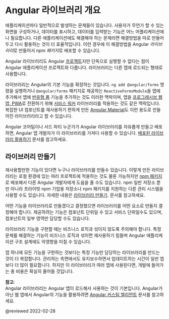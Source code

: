 <!--
# Overview of Angular libraries
-->
# Angular 라이브러리 개요

<!--
Many applications need to solve the same general problems, such as presenting a unified user interface, presenting data, and allowing data entry.
Developers can create general solutions for particular domains that can be adapted for re-use in different applications.
Such a solution can be built as Angular *libraries* and these libraries can be published and shared as *npm packages*.

An Angular library is an Angular [project](guide/glossary#project) that differs from an application in that it cannot run on its own.
A library must be imported and used in an application.

Libraries extend Angular's base features.
For example, to add [reactive forms](guide/reactive-forms) to an application, add the library package using `ng add @angular/forms`, then import the `ReactiveFormsModule` from the `@angular/forms` library in your application code.
Similarly, adding the [service worker](guide/service-worker-intro) library to an Angular application is one of the steps for turning an application into a [Progressive Web App](https://developers.google.com/web/progressive-web-apps) \(PWA\).
[Angular Material](https://material.angular.io) is an example of a large, general-purpose library that provides sophisticated, reusable, and adaptable UI components.

Any application developer can use these and other libraries that have been published as npm packages by the Angular team or by third parties.
See [Using Published Libraries](guide/using-libraries).
-->
애플리케이션마다 일반적으로 발생하는 문제들이 있습니다.
사용자가 무언가 할 수 있는 화면을 구성하거나, 데이터를 표시하고, 데이터를 입력받는 기능은 어느 어플리케이션에나 필요합니다.
다른 애플리케이션에도 해결해야 하는 문제라면 해결방법을 따로 만들어 두고 다시 활용하는 것이 더 효율적입니다.
이런 경우에 이 해결방법을 Angular *라이브러리*로 만들어서 *npm 패키지*로 배포할 수 있습니다.

Angular 라이브러리도 Angular [프로젝트](guide/glossary#project)지만 단독으로 실행할 수 없다는 점이 Angular 애플리케이션 프로젝트와 다릅니다.
라이브러리는 다른 앱에 로드되는 형태로 사용합니다.

라이브러리는 Angular의 기본 기능을 확장하는 것입니다.
`ng add @angular/forms` 명령을 실행하거나 `@angular/forms` 패키지로 제공하는 `ReactiveFormsModule`을 앱에 추가해서 앱에 [반응형 폼](guide/reactive-forms) 기능을 추가하는 것도 이러한 맥락이며, 앱을 [프로그레시브 웹 앱, PWA](https://developers.google.com/web/progressive-web-apps/)로 전환하기 위해 [서비스 워커](guide/service-worker-intro) 라이브러리를 적용하는 것도 같은 맥락입니다.
복잡한 UI 컴포넌트를 재사용하기 편하게 만든 [Angular Material](https://material.angular.io/)도 이런 용도로 만들어진 라이브러리라고 할 수 있습니다.

Angular 코어팀이나 서드 파티 누군가가 Angular 라이브러리를 자유롭게 만들고 배포하면, Angular 앱 개발자가 이 라이브러리를 가져다 사용할 수 있습니다. [배포된 라이브러리 활용하기](guide/using-libraries) 문서를 참고하세요.


<!--
## Creating libraries
-->
## 라이브러리 만들기

<!--
If you have developed features that are suitable for reuse, you can create your own libraries.
These libraries can be used locally in your workspace, or you can publish them as [npm packages](guide/npm-packages) to share with other projects or other Angular developers.
These packages can be published to the npm registry, a private npm Enterprise registry, or a private package management system that supports npm packages.
See [Creating Libraries](guide/creating-libraries).

Deciding to package features as a library is an architectural decision. It is comparable to deciding whether a feature is a component or a service, or deciding on the scope of a component.

Packaging features as a library forces the artifacts in the library to be decoupled from the application's business logic.
This can help to avoid various bad practices or architecture mistakes that can make it difficult to decouple and reuse code in the future.

Putting code into a separate library is more complex than simply putting everything in one application.
It requires more of an investment in time and thought for managing, maintaining, and updating the library.
This complexity can pay off when the library is being used in multiple applications.

<div class="alert is-helpful">

**NOTE**: <br />
Libraries are intended to be used by Angular applications.
To add Angular features to non-Angular web applications, use [Angular custom elements](guide/elements).

</div>
-->
재사용할만한 기능이 있다면 누구나 라이브러리를 만들수 있습니다.
이렇게 만든 라이브러리는 로컬 환경에 있는 여러 프로젝트에 적용하는 것도 물론 가능하지만 [npm 패키지](guide/npm-packages)로 배포해서 다른 Angular 개발자에게 도움을 줄 수도 있습니다.
npm 일반 저장소 뿐만 아니라 프라이빗 npm 기업용 저장소나 npm 패키지를 지원하는 다른 관리 시스템을 사용할 수도 있습니다.
자세한 내용은 [라이브러리 만들기](guide/creating-libraries). 문서를 참고하세요.

어떤 기능을 라이브러리로 만들겠다고 결정했으면 라이브러리를 어떤 요소로 만들지 결정해야 합니다.
제공하려는 기능은 컴포넌트 단위일 수 있고 서비스 단위일수도 있으며, 컴포넌트의 일부 영역만 담당할 수도 있습니다.

라이브러리 기능을 구현할 때는 비즈니스 로직과 섞이지 않도록 주의해야 합니다.
특정 문제를 해결하는 기능이 비즈니스 로직과 섞이면 재사용하기 힘들며 Angular 애플리케이션 구조 설계에도 악영향을 미칠 수 있습니다.

앱 하나에 모든 기능을 구현하는 것보다는 특정 기능만 담당하는 라이브러리를 만드는 것이 더 복잡합니다.
관리하는 측면에서도 유지보수하면서 업데이트하는 시간이 일반 앱보다 더 많이 필요합니다.
하지만 이 라이브러리가 여러 앱에 사용된다면, 개발에 들어가는 총 비용은 확실히 줄어들 것입니다.

<div class="alert is-helpful">

**참고**: <br />
Angular 라이브러리는 Angular 앱이 로드해서 사용하는 것이 기본입니다.
Angular가 아닌 웹 앱에서 Angular의 기능을 활용하려면 [Angular 커스텀 엘리먼트](guide/elements) 문서를 참고하세요.

</div>

<!-- links -->

<!-- external links -->

<!-- end links -->

@reviewed 2022-02-28
